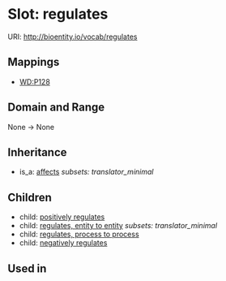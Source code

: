 # Slot: regulates




URI: http://bioentity.io/vocab/regulates
## Mappings

 * [WD:P128](http://purl.obolibrary.org/obo/WD_P128)
## Domain and Range

None -> None
## Inheritance

 *  is_a: [affects](affects.md) *subsets: translator_minimal*
## Children

 *  child: [positively regulates](positively_regulates.md)
 *  child: [regulates, entity to entity](regulates_entity_to_entity.md) *subsets: translator_minimal*
 *  child: [regulates, process to process](regulates_process_to_process.md)
 *  child: [negatively regulates](negatively_regulates.md)
## Used in

